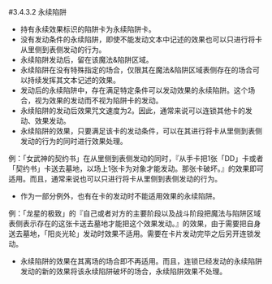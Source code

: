 #3.4.3.2        永续陷阱
* 持有永续效果标识的陷阱卡为永续陷阱卡。
* 没有发动条件的永续陷阱，即使不能发动文本中记述的效果也可以只进行将卡从里侧到表侧发动的行为。
* 永续陷阱发动后，留在该魔法&陷阱区域。
* 永续陷阱在没有特殊指定的场合，仅限其在魔法&陷阱区域表侧存在的场合可以持续发挥其文本记述的效果。
* 发动后的永续陷阱中，存在满足特定条件可以发动效果的永续陷阱。这个场合，视为效果的发动而不视为陷阱卡的发动。
* 永续陷阱的发动后效果咒文速度为2。因此，通常来说可以连锁其他卡的发动、效果发动。
* 永续陷阱的效果，只要满足该卡的发动条件，可以在其进行将卡从里侧到表侧发动的行为的同时进行效果处理。

例：「女武神的契约书」在从里侧到表侧发动的同时，『从手卡把1张「DD」卡或者「契约书」卡送去墓地，以场上1张卡为对象才能发动。那张卡破坏。』的效果即可适用。而且，通常来说也可以只进行将卡从里侧到表侧发动的行为。
* 作为一部分例外，也有在卡的发动时不能适用效果的永续陷阱。

例：「龙星的极致」的『自己或者对方的主要阶段以及战斗阶段把魔法与陷阱区域表侧表示存在的这张卡送去墓地才能把这个效果发动。』的效果，由于需要把自身送去墓地，「阳炎光轮」发动时效果不适用。需要在卡片发动完毕之后另开连锁发动。
* 永续陷阱的效果在其离场的场合即不再适用。而且，连锁已经发动的永续陷阱发动的新的效果将该永续陷阱破坏的场合，永续陷阱效果不处理。
